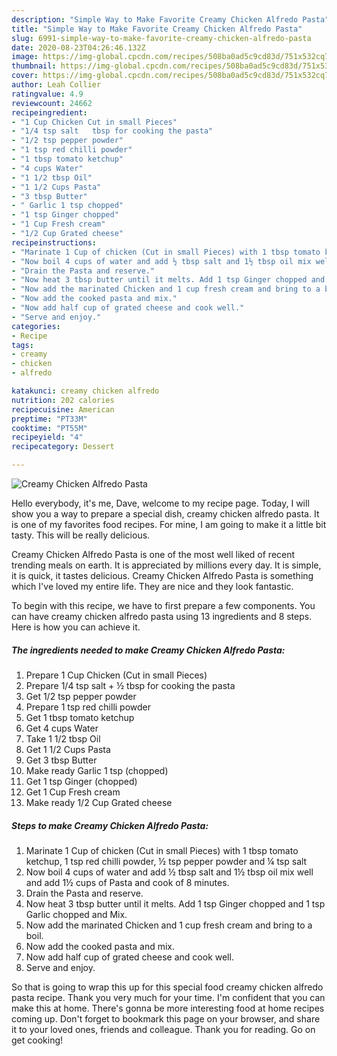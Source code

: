 ```yaml
---
description: "Simple Way to Make Favorite Creamy Chicken Alfredo Pasta"
title: "Simple Way to Make Favorite Creamy Chicken Alfredo Pasta"
slug: 6991-simple-way-to-make-favorite-creamy-chicken-alfredo-pasta
date: 2020-08-23T04:26:46.132Z
image: https://img-global.cpcdn.com/recipes/508ba0ad5c9cd83d/751x532cq70/creamy-chicken-alfredo-pasta-recipe-main-photo.jpg
thumbnail: https://img-global.cpcdn.com/recipes/508ba0ad5c9cd83d/751x532cq70/creamy-chicken-alfredo-pasta-recipe-main-photo.jpg
cover: https://img-global.cpcdn.com/recipes/508ba0ad5c9cd83d/751x532cq70/creamy-chicken-alfredo-pasta-recipe-main-photo.jpg
author: Leah Collier
ratingvalue: 4.9
reviewcount: 24662
recipeingredient:
- "1 Cup Chicken Cut in small Pieces"
- "1/4 tsp salt   tbsp for cooking the pasta"
- "1/2 tsp pepper powder"
- "1 tsp red chilli powder"
- "1 tbsp tomato ketchup"
- "4 cups Water"
- "1 1/2 tbsp Oil"
- "1 1/2 Cups Pasta"
- "3 tbsp Butter"
- " Garlic 1 tsp chopped"
- "1 tsp Ginger chopped"
- "1 Cup Fresh cream"
- "1/2 Cup Grated cheese"
recipeinstructions:
- "Marinate 1 Cup of chicken (Cut in small Pieces) with 1 tbsp tomato ketchup, 1 tsp red chilli powder, ½ tsp pepper powder and ¼ tsp salt"
- "Now boil 4 cups of water and add ½ tbsp salt and 1½ tbsp oil mix well and add 1½ cups of Pasta and cook of 8 minutes."
- "Drain the Pasta and reserve."
- "Now heat 3 tbsp butter until it melts. Add 1 tsp Ginger chopped and 1 tsp Garlic chopped and Mix."
- "Now add the marinated Chicken and 1 cup fresh cream and bring to a boil."
- "Now add the cooked pasta and mix."
- "Now add half cup of grated cheese and cook well."
- "Serve and enjoy."
categories:
- Recipe
tags:
- creamy
- chicken
- alfredo

katakunci: creamy chicken alfredo 
nutrition: 202 calories
recipecuisine: American
preptime: "PT33M"
cooktime: "PT55M"
recipeyield: "4"
recipecategory: Dessert

---
```



![Creamy Chicken Alfredo Pasta](https://img-global.cpcdn.com/recipes/508ba0ad5c9cd83d/751x532cq70/creamy-chicken-alfredo-pasta-recipe-main-photo.jpg)

Hello everybody, it's me, Dave, welcome to my recipe page. Today, I will show you a way to prepare a special dish, creamy chicken alfredo pasta. It is one of my favorites food recipes. For mine, I am going to make it a little bit tasty. This will be really delicious.

Creamy Chicken Alfredo Pasta is one of the most well liked of recent trending meals on earth. It is appreciated by millions every day. It is simple, it is quick, it tastes delicious. Creamy Chicken Alfredo Pasta is something which I've loved my entire life. They are nice and they look fantastic.




To begin with this recipe, we have to first prepare a few components. You can have creamy chicken alfredo pasta using 13 ingredients and 8 steps. Here is how you can achieve it.

<!--inarticleads1-->

##### The ingredients needed to make Creamy Chicken Alfredo Pasta:

1. Prepare 1 Cup Chicken (Cut in small Pieces)
1. Prepare 1/4 tsp salt + ½ tbsp for cooking the pasta
1. Get 1/2 tsp pepper powder
1. Prepare 1 tsp red chilli powder
1. Get 1 tbsp tomato ketchup
1. Get 4 cups Water
1. Take 1 1/2 tbsp Oil
1. Get 1 1/2 Cups Pasta
1. Get 3 tbsp Butter
1. Make ready  Garlic 1 tsp (chopped)
1. Get 1 tsp Ginger (chopped)
1. Get 1 Cup Fresh cream
1. Make ready 1/2 Cup Grated cheese




<!--inarticleads2-->

##### Steps to make Creamy Chicken Alfredo Pasta:

1. Marinate 1 Cup of chicken (Cut in small Pieces) with 1 tbsp tomato ketchup, 1 tsp red chilli powder, ½ tsp pepper powder and ¼ tsp salt
1. Now boil 4 cups of water and add ½ tbsp salt and 1½ tbsp oil mix well and add 1½ cups of Pasta and cook of 8 minutes.
1. Drain the Pasta and reserve.
1. Now heat 3 tbsp butter until it melts. Add 1 tsp Ginger chopped and 1 tsp Garlic chopped and Mix.
1. Now add the marinated Chicken and 1 cup fresh cream and bring to a boil.
1. Now add the cooked pasta and mix.
1. Now add half cup of grated cheese and cook well.
1. Serve and enjoy.




So that is going to wrap this up for this special food creamy chicken alfredo pasta recipe. Thank you very much for your time. I'm confident that you can make this at home. There's gonna be more interesting food at home recipes coming up. Don't forget to bookmark this page on your browser, and share it to your loved ones, friends and colleague. Thank you for reading. Go on get cooking!
